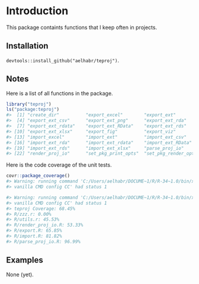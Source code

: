 
Introduction
============

This package containts functions that I keep often in projects.

Installation
------------

`devtools::install_github("aelhabr/teproj")`.

Notes
-----

Here is a list of all functions in the package.

``` r
library("teproj")
ls("package:teproj")
#>  [1] "create_dir"          "export_excel"        "export_ext"         
#>  [4] "export_ext_csv"      "export_ext_png"      "export_ext_rda"     
#>  [7] "export_ext_rdata"    "export_ext_RData"    "export_ext_rds"     
#> [10] "export_ext_xlsx"     "export_fig"          "export_viz"         
#> [13] "import_excel"        "import_ext"          "import_ext_csv"     
#> [16] "import_ext_rda"      "import_ext_rdata"    "import_ext_RData"   
#> [19] "import_ext_rds"      "import_ext_xlsx"     "parse_proj_io"      
#> [22] "render_proj_io"      "set_pkg_print_opts"  "set_pkg_render_opts"
```

Here is the code coverage of the unit tests.

``` r
covr::package_coverage()
#> Warning: running command 'C:/Users/aelhabr/DOCUME~1/R/R-34~1.0/bin/x64/R --
#> vanilla CMD config CC' had status 1

#> Warning: running command 'C:/Users/aelhabr/DOCUME~1/R/R-34~1.0/bin/x64/R --
#> vanilla CMD config CC' had status 1
#> teproj Coverage: 68.45%
#> R/zzz.r: 0.00%
#> R/utils.r: 45.53%
#> R/render_proj_io.R: 53.33%
#> R/export.R: 65.85%
#> R/import.R: 81.82%
#> R/parse_proj_io.R: 96.99%
```

Examples
--------

None (yet).
